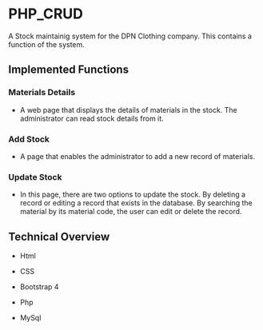 # PHP_CRUD

A Stock maintainig system for the DPN Clothing company. This contains a function of the system.

## Implemented Functions

### Materials Details

- A web page that displays the details of materials in the stock. The administrator can read stock details from it.

### Add Stock

- A page that enables the administrator to add a new record of materials.

### Update Stock

- In this page, there are two options to update the stock. By deleting a record or editing a record that exists in the database. By searching the material by its material code, the user can edit or delete the record.

## Technical Overview

- Html

- CSS

- Bootstrap 4

- Php

- MySql
